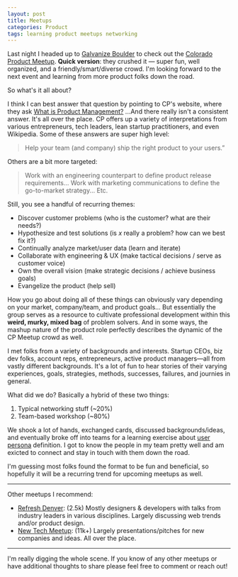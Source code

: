 ```yaml
---
layout: post
title: Meetups
categories: Product
tags: learning product meetups networking 
---
```

Last night I headed up to [Galvanize Boulder](http://www.galvanize.com/campuses/boulder-west-pearl/) to check out the [Colorado Product Meetup](http://www.meetup.com/Colorado-Product/). **Quick version**: they crushed it &mdash; super fun, well organized, and a friendly/smart/diverse crowd. I'm looking forward to the next event and learning from more product folks down the road.

So what's it all about? 

I think I can best answer that question by pointing to CP's website, where they ask [What is Product Management?](http://coloradoproduct.com/about/what-is-product-management/) ...And there really isn't a consistent answer. It's all over the place. CP offers up a variety of interpretations from various entrepreneurs, tech leaders, lean startup practitioners, and even Wikipedia. Some of these answers are super high level:

> Help your team (and company) ship the right product to your users.”

Others are a bit more targeted: 

> Work with an engineering counterpart to define product release requirements... Work with marketing communications to define the go-to-market strategy... Etc.

Still, you see a handful of recurring themes:

- Discover customer problems (who is the customer? what are their needs?)
- Hypothesize and test solutions (is _x_ really a problem? how can we best fix it?)
- Continually analyze market/user data (learn and iterate)
- Collaborate with engineering & UX (make tactical decisions / serve as customer voice)
- Own the overall vision (make strategic decisions / achieve business goals)
- Evangelize the product (help sell)

How you go about doing all of these things can obviously vary depending on your market, company/team, and product goals... But essentially the group serves as a resource to cultivate professional development within this **weird, murky, mixed bag** of problem solvers. And in some ways, the mashup nature of the product role perfectly describes the dynamic of the CP Meetup crowd as well.

I met folks from a variety of backgrounds and interests. Startup CEOs, biz dev folks, account reps, entrepreneurs, active product managers&mdash;all from vastly different backgrounds. It's a lot of fun to hear stories of their varying experiences, goals, strategies, methods, successes, failures, and journies in general. 

What did we do? Basically a hybrid of these two things:

1. Typical networking stuff (~20%)
2. Team-based workshop (~80%)

We shook a lot of hands, exchanged cards, discussed backgrounds/ideas, and eventually broke off into teams for a learning exercise about [user persona](http://www.smashingmagazine.com/2014/08/a-closer-look-at-personas-part-1/) definition. I got to know the people in my team pretty well and am exicted to connect and stay in touch with them down the road.

I'm guessing most folks found the format to be fun and beneficial, so hopefully it will be a recurring trend for upcoming meetups as well.

---

Other meetups I recommend:

- [Refresh Denver](http://www.meetup.com/refreshdenver/): (2.5k) Mostly designers &amp; developers with talks from industry leaders in various disciplines. Largely discussing web trends and/or product design.
- [New Tech Meetup](http://www.meetup.com/bdnewtech/): (11k+) Largely presentations/pitches for new companies and ideas. All over the place.

---

I'm really digging the whole scene. If you know of any other meetups or have additional thoughts to share please feel free to comment or reach out!